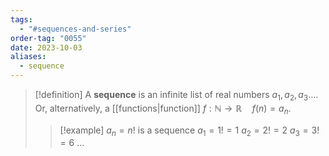 ```yaml
---
tags:
  - "#sequences-and-series"
order-tag: "0055"
date: 2023-10-03
aliases:
  - sequence
---
```

>[!definition]
>A **sequence** is an infinite list of real numbers $a_{1},a_{2},a_{3}\dots$.
>Or, alternatively, a [[functions|function]] $f:\mathbb{N}\to \mathbb{R}\quad f(n)=a_{n}$.
>
>>[!example]
>>$a_{n}=n!$ is a sequence
>>$a_{1}=1!=1$
>>$a_{2}=2!=2$
>>$a_{3}=3!=6$
>>$\dots$

